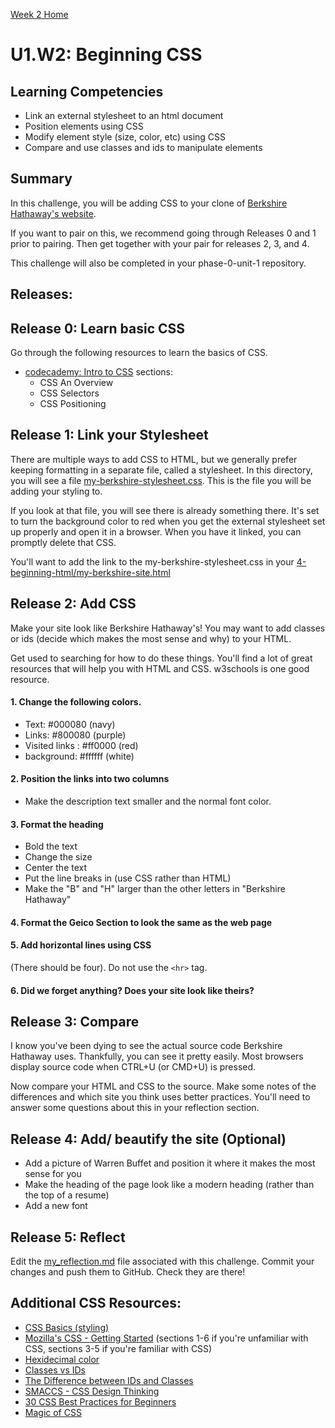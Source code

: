 [Week 2 Home](../)

# U1.W2: Beginning CSS

## Learning Competencies
- Link an external stylesheet to an html document
- Position elements using CSS
- Modify element style (size, color, etc) using CSS
- Compare and use classes and ids to manipulate elements

## Summary
In this challenge, you will be adding CSS to your clone of [Berkshire Hathaway's website](http://www.berkshirehathaway.com/).

If you want to pair on this, we recommend going through Releases 0 and 1 prior to pairing. Then get together with your pair for releases 2, 3, and 4.

This challenge will also be completed in your phase-0-unit-1 repository.

## Releases:

## Release 0: Learn basic CSS

Go through the following resources to learn the basics of CSS.
- [codecademy: Intro to CSS](http://www.codecademy.com/en/tracks/web) sections:
    - CSS An Overview
    - CSS Selectors
    - CSS Positioning

## Release 1: Link your Stylesheet

There are multiple ways to add CSS to HTML, but we generally prefer keeping formatting in a separate file, called a stylesheet. In this directory, you will see a file [my-berkshire-stylesheet.css](my-berkshire-stylesheet.css). This is the file you will be adding your styling to.

If you look at that file, you will see there is already something there. It's set to turn the background color to red when you get the external stylesheet set up properly and open it in a browser. When you have it linked, you can promptly delete that CSS.

You'll want to add the link to the my-berkshire-stylesheet.css in your [4-beginning-html/my-berkshire-site.html](../4-beginning-html/my-berkshire-site.html)

## Release 2: Add CSS
Make your site look like Berkshire Hathaway's! You may want to add classes or ids (decide which makes the most sense and why) to your HTML.

Get used to searching for how to do these things. You'll find a lot of great resources that will help you with HTML and CSS. w3schools is one good resource.

#### 1. Change the following colors.
  - Text:  #000080 (navy)
  - Links: #800080 (purple)
  - Visited links : #ff0000 (red)
  - background: #ffffff (white)

#### 2. Position the links into two columns
  - Make the description text smaller and the normal font color.

#### 3. Format the heading
  - Bold the text
  - Change the size
  - Center the text
  - Put the line breaks in (use CSS rather than HTML)
  - Make the "B" and "H" larger than the other letters in "Berkshire Hathaway"

#### 4. Format the Geico Section to look the same as the web page

#### 5. Add horizontal lines using CSS
(There should be four). Do not use the `<hr>` tag.

#### 6. Did we forget anything? Does your site look like theirs?


## Release 3: Compare
I know you've been dying to see the actual source code Berkshire Hathaway uses. Thankfully, you can see it pretty easily. Most browsers display source code when CTRL+U (or CMD+U) is pressed.

Now compare your HTML and CSS to the source. Make some notes of the differences and which site you think uses better practices. You'll need to answer some questions about this in your reflection section.

## Release 4: Add/ beautify the site (Optional)
  - Add a picture of Warren Buffet and position it where it makes the most sense for you
  - Make the heading of the page look like a modern heading (rather than the top of a resume)
  - Add a new font

## Release 5: Reflect
Edit the [my_reflection.md](my_reflection.md) file associated with this challenge. Commit your changes and push them to GitHub. Check they are there!

## Additional CSS Resources:

* [CSS Basics (styling) ](http://www.cssbasics.com/introduction-to-css/)
* [Mozilla's CSS - Getting Started](https://developer.mozilla.org/en-US/docs/Web/Guide/CSS/Getting_started) (sections 1-6 if you're unfamiliar with CSS, sections 3-5 if you're familiar with CSS)
* [Hexidecimal color](http://skillcrush.com/2012/05/07/hexadecimal/)
* [Classes vs IDs](http://skillcrush.com/2013/01/28/understanding-css-classes-vs-ids/)
* [The Difference between IDs and Classes](http://css-tricks.com/the-difference-between-id-and-class/)
* [SMACCS - CSS Design Thinking](https://smacss.com/book/categorizing)
* [30 CSS Best Practices for Beginners](http://code.tutsplus.com/tutorials/30-css-best-practices-for-beginners--net-6741)
* [Magic of CSS](http://adamschwartz.co/magic-of-css/)
